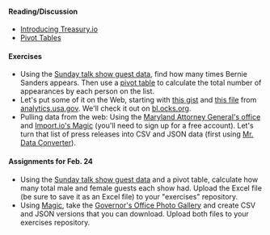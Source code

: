 
#### Reading/Discussion

  * [Introducing Treasury.io](https://source.opennews.org/en-US/articles/introducing-treasuryio/)
  * [Pivot Tables](http://www.techonthenet.com/excel/pivottbls/create2011.php)

#### Exercises

  * Using the [Sunday talk show guest data](https://raw.githubusercontent.com/TheUpshot/Sunday-Shows/master/guests.csv), find how many times Bernie Sanders appears. Then use a [pivot table](http://www.gcflearnfree.org/office2013/excel2013/27) to calculate the total number of appearances by each person on the list.
  * Let's put some of it on the Web, starting with [this gist](http://bl.ocks.org/ndarville/7075823) and [this file](https://analytics.usa.gov/data/live/all-pages-realtime.csv) from [analytics.usa.gov](https://analytics.usa.gov/). We'll check it out on [bl.ocks.org](http://bl.ocks.org/).
  * Pulling data from the web: Using the [Maryland Attorney General's office](http://www.oag.state.md.us/Press/index.htm) and [Import.io's Magic](https://magic.import.io/examples) (you'll need to sign up for a free account). Let's turn that list of press releases into CSV and JSON data (first using [Mr. Data Converter](https://shancarter.github.io/mr-data-converter/)).

#### Assignments for Feb. 24

  * Using the [Sunday talk show guest data](https://raw.githubusercontent.com/TheUpshot/Sunday-Shows/master/guests.csv) and a pivot table, calculate how many total male and female guests each show had. Upload the Excel file (be sure to save it as an Excel file) to your "exercises" repository.
  * Using [Magic](https://magic.import.io/), take the [Governor's Office Photo Gallery](http://govpics.maryland.gov/pages/Default.aspx) and create CSV and JSON versions that you can download. Upload both files to your exercises repository.
